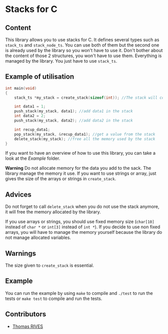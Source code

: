 # Stacks for C

## Content
This library allows you to use stacks for C. It defines several types such as `stack_ts` and `stack_node_ts`. You can use both of them but the second one is already used by the library so you won't have to use it. Don't bother about the content of those 2 structures, you won't have to use them. Everything is managed by the library. You just have to use `stack_ts`.


## Example of utilisation

```c
int main(void)
{
    stack_ts *my_stack = create_stack(sizeof(int)); //The stack will contain int datas but you can give anything you want

	int data1 = 1;
	push_stack(my_stack, data1); //add data1 in the stack
	int data2 = 2;
	push_stack(my_stack, data2); //add data2 in the stack

	int recup_data1;
	pop_stack(my_stack, &recup_data1); //get a value from the stack
	delete_stack(my_stack); //free all the memory used by the stack
}
```
If you want to have an overview of how to use this library, you can take a look at the *Example* folder.

**Warning** Do not allocate memory for the data you add to the sack. The library manage the memory it use. If you want to use strings or array, just gives the size of the arrays or strings in `create_stack`.

## Advices

Do not forget to call `delete_stack` when you do not use the stack anymore, it will free the memory allocated by the library.

If you use arrays or strings, you should use fixed memory size (`char[10]` instead of `char *` or `int[3]` instead of `int *`). If you decide to use non fixed arrays, you will have to manage the memory yourself because the library do not manage allocated variables.

## Warnings

The size given to `create_stack` is essential.

## Example
You can run the example by using `make` to compile and `./test` to run the tests or `make test` to compile and run the tests.

## Contributors
- [Thomas RIVES](https://github.com/ThomasRives)

